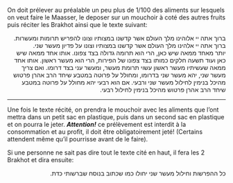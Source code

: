 On doit prélever au préalable un peu plus de 1/100 des aliments sur lesquels on veut faire le Maasser, le deposer sur un mouchoir à coté des autres fruits puis réciter les Brakhot ainsi que le texte suivant:

<div dir="rtl">ברוך אתה יי אלוהינו מלך העולם אשר קדשנו במצותיו וצונו להפריש תרומות ומעשרות.</div>

<div dir="rtl">ברוך אתה יי אלהינו מלך העולם אשר קדשנו במצותיו וצונו על פדיון מעשר שני.</div>

<div dir="rtl">יותר מאחד ממאה שיש כאן, הרי הוא תרומה גדולה בצד צפונו. אותו אחד ממאה שיש כאן ועוד תשעה חלקים כמותו בצד צפונו של הפירות, הרי הוא מעשר ראשון. אותו אחד ממאה שעשיתיו מעשר ראשון עשוי תרומת מעשר, ומעשר עני בצד דרומו. ואם צריך מעשר שני, יהא מעשר שני בדרומו, ומחולל על פרוטה במטבע שיחד הרב אהרן פרטוש מהיכל בנימין לחילול מעשר שני ורבעי. אם הוא רבעי יהא מחולל על פרוטה במטבע שיחד הרב אהרן פרטוש מהיכל בנימין לחילול רבעי.</div>

---

Une fois le texte récité, on prendra le mouchoir avec les aliments que l’ont mettra dans un petit sac en plastique, puis dans un second sac en plastique et on pourra le jeter. ***Attention!*** ce prélèvement est interdit à la consommation et au profit, il doit être obligatoirement jeté! (Certains attendent même qu’il pourrisse avant de le faire).

Si une personne ne sait pas dire tout le texte cité en haut, il fera les 2 Brakhot et dira ensuite:

<div dir="rtl">כל ההפרשות וחילול מעשר שני יחולו כמו שכתוב בנוסח שברשותי כדת.</div>
